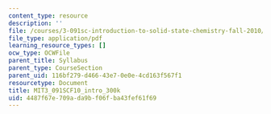 ```yaml
---
content_type: resource
description: ''
file: /courses/3-091sc-introduction-to-solid-state-chemistry-fall-2010/4487f67e709ada9bf06fba43fef61f69_MIT3_091SCF10_intro_300k.pdf
file_type: application/pdf
learning_resource_types: []
ocw_type: OCWFile
parent_title: Syllabus
parent_type: CourseSection
parent_uid: 116bf279-d466-43e7-0e0e-4cd163f567f1
resourcetype: Document
title: MIT3_091SCF10_intro_300k
uid: 4487f67e-709a-da9b-f06f-ba43fef61f69
---
```

